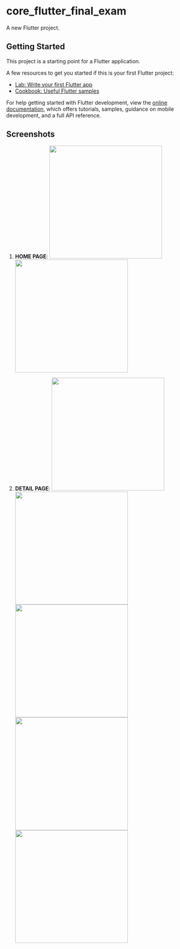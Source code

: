 # core_flutter_final_exam

A new Flutter project.

## Getting Started

This project is a starting point for a Flutter application.

A few resources to get you started if this is your first Flutter project:

- [Lab: Write your first Flutter app](https://docs.flutter.dev/get-started/codelab)
- [Cookbook: Useful Flutter samples](https://docs.flutter.dev/cookbook)

For help getting started with Flutter development, view the
[online documentation](https://docs.flutter.dev/), which offers tutorials,
samples, guidance on mobile development, and a full API reference.

## Screenshots

1. **HOME PAGE**:
   <img src="https://github.com/user-attachments/assets/9d2ac0ee-23c5-4921-acfd-e1ab71888d4a" width="300px">
   <img src="https://github.com/user-attachments/assets/2d16675e-285e-41aa-9990-c7c237703cf3" width="300px">

2. **DETAIL PAGE**:
   <img src="https://github.com/user-attachments/assets/0403888a-c715-451c-a333-dc3024245216" width="300px">
   <img src="https://github.com/user-attachments/assets/ed2b290c-fc4a-4d52-88d9-1870683abbfc" width="300px">
   <img src="https://github.com/user-attachments/assets/00ed2984-f7c8-4023-b20e-f6c287eaead7" width="300px">
   <img src="https://github.com/user-attachments/assets/11a0b4aa-8f1f-4aa2-afc9-7b3d86f1ee3d" width="300px">
   <img src="https://github.com/user-attachments/assets/d1af0ee5-a212-45e1-84ac-11e659efb8c7" width="300px">
